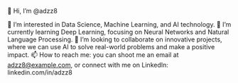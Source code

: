 👋 Hi, I’m @adzz8

👀 I’m interested in Data Science, Machine Learning, and AI technology.
🌱 I’m currently learning Deep Learning, focusing on Neural Networks and Natural Language Processing.
💞️ I’m looking to collaborate on innovative projects, where we can use AI to solve real-world problems and make a positive impact.
📫 How to reach me: you can shoot me an email at adzz8@example.com, or connect with me on LinkedIn: linkedin.com/in/adzz8
